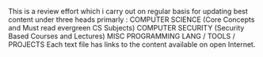 This is a review effort which i carry out on regular basis for updating best content under
three heads primarly :
  COMPUTER SCIENCE (Core Concepts and Must read evergreen CS Subjects)
  COMPUTER SECURITY (Security Based Courses and Lectures)
  MISC PROGRAMMING LANG / TOOLS / PROJECTS
Each text file has links to the content available on open Internet.
